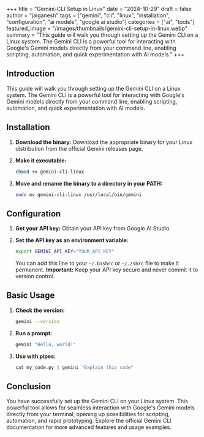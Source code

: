 +++
title = "Gemini-CLI Setup in Linux"
date = "2024-10-29"
draft = false
author = "jaiganesh"
tags = ["gemini", "cli", "linux", "installation", "configuration", "ai models", "google ai studio"]
categories = ["ai", "tools"]
featured_image = "/images/thumbnails/gemini-cli-setup-in-linux.webp"
summary = "This guide will walk you through setting up the Gemini CLI on a Linux system. The Gemini CLI is a powerful tool for interacting with Google's Gemini models directly from your command line, enabling scripting, automation, and quick experimentation with AI models."
+++
## Introduction

This guide will walk you through setting up the Gemini CLI on a Linux system. The Gemini CLI is a powerful tool for interacting with Google's Gemini models directly from your command line, enabling scripting, automation, and quick experimentation with AI models.

## Installation

1.  **Download the binary:** Download the appropriate binary for your Linux distribution from the official Gemini releases page.

2.  **Make it executable:**
    ```bash
    chmod +x gemini-cli-linux
    ```

3.  **Move and rename the binary to a directory in your PATH:**
    ```bash
    sudo mv gemini-cli-linux /usr/local/bin/gemini
    ```

## Configuration

1.  **Get your API key:** Obtain your API key from Google AI Studio.

2.  **Set the API key as an environment variable:**
    ```bash
    export GEMINI_API_KEY="YOUR_API_KEY"
    ```
    You can add this line to your `~/.bashrc` or `~/.zshrc` file to make it permanent. **Important:** Keep your API key secure and never commit it to version control.

## Basic Usage

1.  **Check the version:**
    ```bash
    gemini --version
    ```

2.  **Run a prompt:**
    ```bash
    gemini "Hello, world!"
    ```

3.  **Use with pipes:**
    ```bash
    cat my_code.py | gemini "Explain this code"
    ```

## Conclusion

You have successfully set up the Gemini CLI on your Linux system. This powerful tool allows for seamless interaction with Google's Gemini models directly from your terminal, opening up possibilities for scripting, automation, and rapid prototyping. Explore the official Gemini CLI documentation for more advanced features and usage examples.
